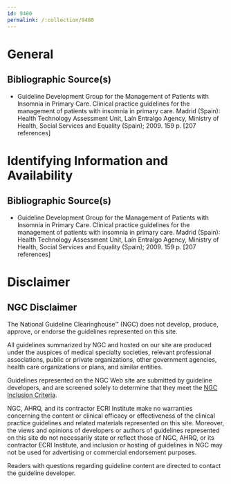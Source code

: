 ```yaml
---
id: 9480
permalink: /:collection/9480
---
```


# General

## Bibliographic Source(s)

- Guideline Development Group for the Management of Patients with Insomnia in Primary Care. Clinical practice guidelines for the management of patients with insomnia in primary care. Madrid (Spain): Health Technology Assessment Unit, Laín Entralgo Agency, Ministry of Health, Social Services and Equality (Spain); 2009. 159 p. [207 references]

# Identifying Information and Availability

## Bibliographic Source(s)

- Guideline Development Group for the Management of Patients with Insomnia in Primary Care. Clinical practice guidelines for the management of patients with insomnia in primary care. Madrid (Spain): Health Technology Assessment Unit, Laín Entralgo Agency, Ministry of Health, Social Services and Equality (Spain); 2009. 159 p. [207 references]

# Disclaimer

## NGC Disclaimer

The National Guideline Clearinghouse™ (NGC) does not develop, produce, approve, or endorse the guidelines represented on this site.

All guidelines summarized by NGC and hosted on our site are produced under the auspices of medical specialty societies, relevant professional associations, public or private organizations, other government agencies, health care organizations or plans, and similar entities.

Guidelines represented on the NGC Web site are submitted by guideline developers, and are screened solely to determine that they meet the [NGC Inclusion Criteria](/help-and-about/summaries/inclusion-criteria).

NGC, AHRQ, and its contractor ECRI Institute make no warranties concerning the content or clinical efficacy or effectiveness of the clinical practice guidelines and related materials represented on this site. Moreover, the views and opinions of developers or authors of guidelines represented on this site do not necessarily state or reflect those of NGC, AHRQ, or its contractor ECRI Institute, and inclusion or hosting of guidelines in NGC may not be used for advertising or commercial endorsement purposes.

Readers with questions regarding guideline content are directed to contact the guideline developer.

